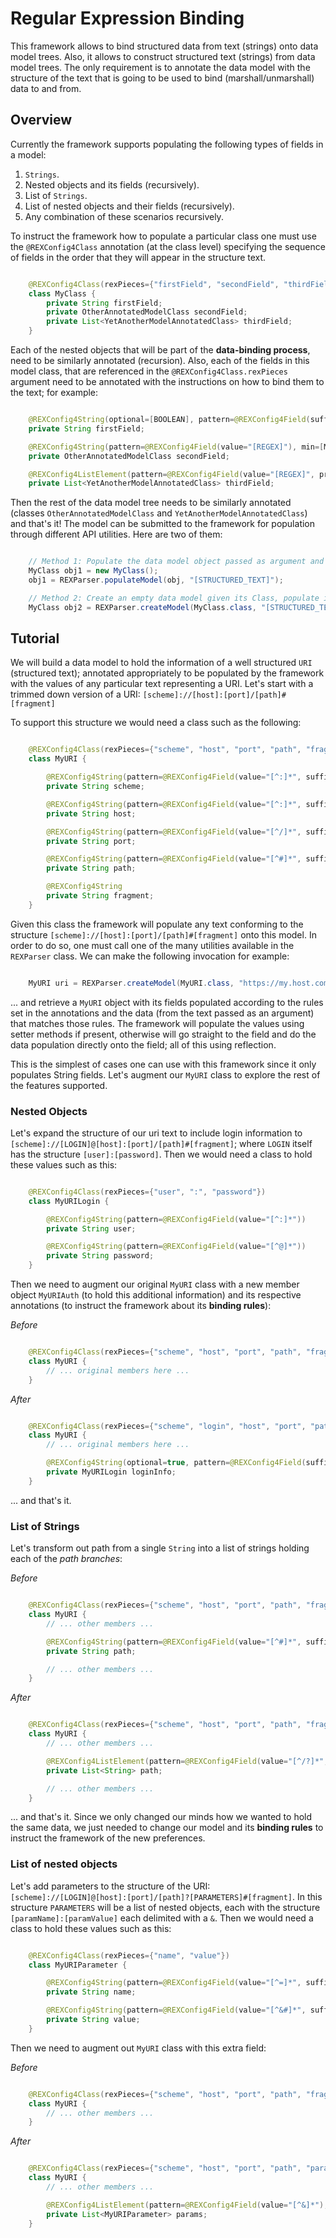 # Regular Expression Binding

This framework allows to bind structured data from text (strings) onto data model trees. Also, it allows to 
construct structured text (strings) from data model trees. The only requirement is to annotate the data model with the
structure of the text that is going to be used to bind (marshall/unmarshall) data to and from.

## Overview

Currently the framework supports populating the following types of fields in a model:

1. `Strings`.
2. Nested objects and its fields (recursively).
3. List of `Strings`.
4. List of nested objects and their fields (recursively).
5. Any combination of these scenarios recursively.

To instruct the framework how to populate a particular class one must use the `@REXConfig4Class` annotation (at the
class level) specifying the sequence of fields in the order that they will appear in the structure text.

```java

	@REXConfig4Class(rexPieces={"firstField", "secondField", "thirdField"})
	class MyClass {
		private String firstField;
		private OtherAnnotatedModelClass secondField;
		private List<YetAnotherModelAnnotatedClass> thirdField;
	}

```

Each of the nested objects that will be part of the **data-binding process**, need to be similarly annotated (recursion).
Also, each of the fields in this model class, that are referenced in the `@REXConfig4Class.rexPieces` argument
need to be annotated with the instructions on how to bind them to the text; for example:

```java

	@REXConfig4String(optional=[BOOLEAN], pattern=@REXConfig4Field(suffix="[REGEX]"))
	private String firstField;

	@REXConfig4String(pattern=@REXConfig4Field(value="[REGEX]"), min=[MIN_REPETITIONS], max=[MAX_REPETITIONS])
	private OtherAnnotatedModelClass secondField;

	@REXConfig4ListElement(pattern=@REXConfig4Field(value="[REGEX]", prefix="[REGEX]"))
	private List<YetAnotherModelAnnotatedClass> thirdField;

```

Then the rest of the data model tree needs to be similarly annotated (classes `OtherAnnotatedModelClass` and
`YetAnotherModelAnnotatedClass`) and that's it! The model can be submitted to the framework for population through
different API utilities. Here are two of them:

```java

	// Method 1: Populate the data model object passed as argument and return it.
	MyClass obj1 = new MyClass();
	obj1 = REXParser.populateModel(obj, "[STRUCTURED_TEXT]");

	// Method 2: Create an empty data model given its Class, populate it and return it.
	MyClass obj2 = REXParser.createModel(MyClass.class, "[STRUCTURED_TEXT]");

```


## Tutorial

We will build a data model to hold the information of a well structured `URI` (structured text); annotated appropriately
to be populated by the framework with the values of any particular text representing a URI. Let's start with a trimmed
down version of a URI: `[scheme]://[host]:[port]/[path]#[fragment]`

To support this structure we would need a class such as the following:

```java

	@REXConfig4Class(rexPieces={"scheme", "host", "port", "path", "fragment"})
	class MyURI {

		@REXConfig4String(pattern=@REXConfig4Field(value="[^:]*", suffix="://"))
		private String scheme;

		@REXConfig4String(pattern=@REXConfig4Field(value="[^:]*", suffix=":"))
		private String host;

		@REXConfig4String(pattern=@REXConfig4Field(value="[^/]*", suffix="/"))
		private String port;

		@REXConfig4String(pattern=@REXConfig4Field(value="[^#]*", suffix="#"))
		private String path;

		@REXConfig4String
		private String fragment;
	}

```

Given this class the framework will populate any text conforming to the structure `[scheme]://[host]:[port]/[path]#[fragment]`
onto this model. In order to do so, one must call one of the many utilities available in the `REXParser` class.
We can make the following invocation for example:

```java

	MyURI uri = REXParser.createModel(MyURI.class, "https://my.host.com:8080/path1/path2/path3#topFragment");

```

... and retrieve a `MyURI` object with its fields populated according to the rules set in the annotations and the data
(from the text passed as an argument) that matches those rules.
The framework will populate the values using setter methods if present, otherwise will go straight to the field and
do the data population directly onto the field; all of this using reflection.

This is the simplest of cases one can use with this framework since it only populates String fields.
Let's augment our `MyURI` class to explore the rest of the features supported.

### Nested Objects

Let's expand the structure of our uri text to include login information to `[scheme]://[LOGIN]@[host]:[port]/[path]#[fragment]`;
where `LOGIN` itself has the structure `[user]:[password]`. Then we would need a class to hold these values such as this:

```java

	@REXConfig4Class(rexPieces={"user", ":", "password"})
	class MyURILogin {

		@REXConfig4String(pattern=@REXConfig4Field(value="[^:]*"))
		private String user;

		@REXConfig4String(pattern=@REXConfig4Field(value="[^@]*"))
		private String password;
	}

```

Then we need to augment our original `MyURI` class with a new member object `MyURIAuth` (to hold this additional information)
and its respective annotations (to instruct the framework about its **binding rules**):

*Before*
```java

	@REXConfig4Class(rexPieces={"scheme", "host", "port", "path", "fragment"})
	class MyURI {
		// ... original members here ...
	}

```

*After*
```java

	@REXConfig4Class(rexPieces={"scheme", "login", "host", "port", "path", "fragment"})
	class MyURI {
		// ... original members here ...

		@REXConfig4String(optional=true, pattern=@REXConfig4Field(suffix="@"))
		private MyURILogin loginInfo;
	}

```

... and that's it.

### List of Strings

Let's transform out path from a single `String` into a list of strings holding each of the *path branches*:

*Before*
```java

	@REXConfig4Class(rexPieces={"scheme", "host", "port", "path", "fragment"})
	class MyURI {
		// ... other members ...

		@REXConfig4String(pattern=@REXConfig4Field(value="[^#]*", suffix="#"))
		private String path;

		// ... other members ...
	}

```

*After*
```java

	@REXConfig4Class(rexPieces={"scheme", "host", "port", "path", "fragment"})
	class MyURI {
		// ... other members ...

		@REXConfig4ListElement(pattern=@REXConfig4Field(value="[^/?]*", suffix="(/|\\?)"), min=0)
		private List<String> path;

		// ... other members ...
	}

```

... and that's it. Since we only changed our minds how we wanted to hold the same data, we just needed to change our model and
its **binding rules** to instruct the framework of the new preferences.

### List of nested objects

Let's add parameters to the structure of the URI: `[scheme]://[LOGIN]@[host]:[port]/[path]?[PARAMETERS]#[fragment]`.
In this structure `PARAMETERS` will be a list of nested objects, each with the structure `[paramName]:[paramValue]`
each delimited with a `&`. Then we would need a class to hold these values such as this:

```java

	@REXConfig4Class(rexPieces={"name", "value"})
	class MyURIParameter {

		@REXConfig4String(pattern=@REXConfig4Field(value="[^=]*", suffix="="))
		private String name;

		@REXConfig4String(pattern=@REXConfig4Field(value="[^&#]*", suffix="(&|#|$)"))
		private String value;
	}

```

Then we need to augment out `MyURI` class with this extra field:

*Before*
```java

	@REXConfig4Class(rexPieces={"scheme", "host", "port", "path", "fragment"})
	class MyURI {
		// ... other members ...
	}

```

*After*
```java

	@REXConfig4Class(rexPieces={"scheme", "host", "port", "path", "params", "fragment"})
	class MyURI {
		// ... other members ...

		@REXConfig4ListElement(pattern=@REXConfig4Field(value="[^&]*"), min=0)
		private List<MyURIParameter> params;
	}

```

